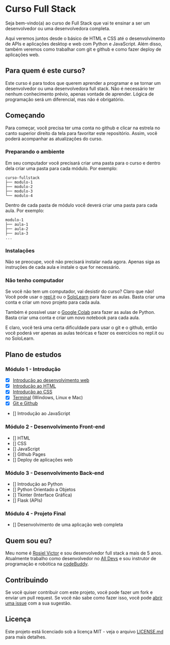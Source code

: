 # Curso Full Stack
Seja bem-vindo(a) ao curso de Full Stack que vai te ensinar a ser um desenvolvedor ou uma desenvolvedora completa.

Aqui veremos juntos desde o básico de HTML e CSS até o desenvolvimento de APIs e aplicações desktop e web com Python e JavaScript. Além disso, também veremos como trabalhar com git e github e como fazer deploy de aplicações web.

## Para quem é este curso?
Este curso é para todos que querem aprender a programar e se tornar um desenvolvedor ou uma desenvolvedora full stack. Não é necessário ter nenhum conhecimento prévio, apenas vontade de aprender. Lógica de programação será um diferencial, mas não é obrigatório.

## Começando
Para começar, você precisa ter uma conta no github e clicar na estrela no canto superior direito da tela para favoritar este repositório. Assim, você poderá acompanhar as atualizações do curso.

### Preparando o ambiente
Em seu computador você precisará criar uma pasta para o curso e dentro dela criar uma pasta para cada módulo. Por exemplo:
```
curso-fullstack
├── modulo-1
├── modulo-2
├── modulo-3
└── modulo-4
```

Dentro de cada pasta de módulo você deverá criar uma pasta para cada aula. Por exemplo:
```
modulo-1
├── aula-1
├── aula-2
├── aula-3
...
```
### Instalações
Não se preocupe, você não precisará instalar nada agora. Apenas siga as instruções de cada aula e instale o que for necessário.

### Não tenho computador
Se você não tem um computador, vai desistir do curso? Claro que não! Você pode usar o [repl.it](https://repl.it) ou o [SoloLearn](https://www.sololearn.com) para fazer as aulas. Basta criar uma conta e criar um novo projeto para cada aula.

Também é possível usar o [Google Colab](https://colab.research.google.com) para fazer as aulas de Python. Basta criar uma conta e criar um novo notebook para cada aula.

E claro, você terá uma certa dificuldade para usar o git e o github, então você poderá ver apenas as aulas teóricas e fazer os exercícios no repl.it ou no SoloLearn.

## Plano de estudos

### Módulo 1 - Introdução
- [x] [Introdução ao desenvolvimento web](./docs/modulo-1/introducao-ao-desenvolvimento-web.md)
- [x] [Introdução ao HTML](./docs/modulo-1/introducao-ao-html.md)
- [x] [Introdução ao CSS](./docs/modulo-1/introducao-ao-css.md)
- [x] [Terminal](./docs/modulo-1/terminais.md) (Windows, Linux e Mac)
- [x] [Git e Github](./docs/modulo-1/introducao-ao-git-github.md)
- [] Introdução ao JavaScript

### Módulo 2 - Desenvolvimento Front-end
- [] HTML
- [] CSS
- [] JavaScript
- [] Github Pages
- [] Deploy de aplicações web

### Módulo 3 - Desenvolvimento Back-end
- [] Introdução ao Python
- [] Python Orientado a Objetos
- [] Tkinter (Interface Gráfica)
- [] Flask (APIs)

### Módulo 4 - Projeto Final
- [] Desenvolvimento de uma aplicação web completa

## Quem sou eu?
Meu nome é [Rosiel Victor](https://github.com/misterioso013) e sou desenvolvedor full stack a mais de 5 anos. Atualmente trabalho como desenvolvedor no [All Devs](https://all.dev.br) e sou instrutor de programação e robótica na [codeBuddy](https://codebuddy.com.br).

## Contribuindo
Se você quiser contribuir com este projeto, você pode fazer um fork e enviar um pull request. Se você não sabe como fazer isso, você pode [abrir uma issue](https://github.com/misterioso013/curso-fullstack/issues/new) com a sua sugestão.

## Licença
Este projeto está licenciado sob a licença MIT - veja o arquivo [LICENSE.md](LICENSE.md) para mais detalhes.